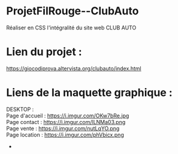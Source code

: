# ProjetFilRouge--ClubAuto

Réaliser en CSS l'intégralité du site web CLUB AUTO 

# Lien du projet : 
https://giocodiprova.altervista.org/clubauto/index.html

# Liens de la maquette graphique :

DESKTOP : <br>
Page d'accueil : https://i.imgur.com/OKw7bRe.jpg <br>
Page contact : https://i.imgur.com/lLNMa03.png <br>
Page vente : https://i.imgur.com/nutLqYO.png <br>
Page location : https://i.imgur.com/phVbicx.png

-